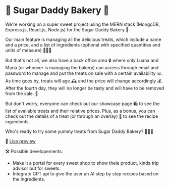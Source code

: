 # 🎂 Sugar Daddy Bakery 🍰
We're working on a super sweet project using the MERN stack (MongoDB, Express.js, React.js, Node.js) for the Sugar Daddy Bakery 🍰

Our main feature is managing all the delicious treats, which include a name and a price, and a list of ingredients (optional with specified quantities and units of measure) 🍰🍪🍩

But that's not all, we also have a back office area 🔒 where only Luana and Maria (or whoever is managing the bakery) can access through email and password to manage and put the treats on sale with a certain availability 📊. 
As time goes by, treats will age 🕰️ and the price will change accordingly 💰. After the fourth day, they will no longer be tasty and will have to be removed from the sale. 🚫

But don't worry, everyone can check out our showcase page 🛍️ to see the list of available treats and their relative prices. Plus, as a bonus, you can check out the details of a treat (or through an overlay) 📝 to see the recipe ingredients.

Who's ready to try some yummy treats from Sugar Daddy Bakery? 🍰🍩🧁


🤤 [Live preview](https://sugar-daddy-client.vercel.app)

🛠️ Possible developements:
- Make it a portal for every sweet shop to show theie product, kinda trip advisor but for sweets.
- Integrate GPT api to give the user an AI step by step recipes based on the ingredients.

